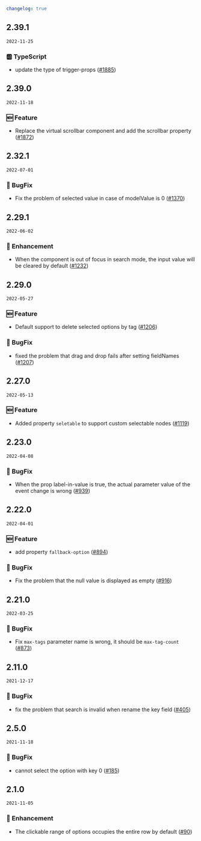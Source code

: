 ```yaml
changelog: true
```

## 2.39.1

`2022-11-25`

### 🆎 TypeScript

- update the type of trigger-props ([#1885](https://github.com/arco-design/arco-design-vue/pull/1885))


## 2.39.0

`2022-11-18`

### 🆕 Feature

- Replace the virtual scrollbar component and add the scrollbar property ([#1872](https://github.com/arco-design/arco-design-vue/pull/1872))


## 2.32.1

`2022-07-01`

### 🐛 BugFix

- Fix the problem of selected value in case of modelValue is 0 ([#1370](https://github.com/arco-design/arco-design-vue/pull/1370))


## 2.29.1

`2022-06-02`

### 💎 Enhancement

- When the component is out of focus in search mode, the input value will be cleared by default ([#1232](https://github.com/arco-design/arco-design-vue/pull/1232))


## 2.29.0

`2022-05-27`

### 🆕 Feature

- Default support to delete selected options by tag ([#1206](https://github.com/arco-design/arco-design-vue/pull/1206))

### 🐛 BugFix

- fixed the problem that drag and drop fails after setting fieldNames ([#1207](https://github.com/arco-design/arco-design-vue/pull/1207))


## 2.27.0

`2022-05-13`

### 🆕 Feature

- Added property `seletable` to support custom selectable nodes ([#1119](https://github.com/arco-design/arco-design-vue/pull/1119))


## 2.23.0

`2022-04-08`

### 🐛 BugFix

- When the prop label-in-value is true, the actual parameter value of the event change is wrong ([#939](https://github.com/arco-design/arco-design-vue/pull/939))


## 2.22.0

`2022-04-01`

### 🆕 Feature

- add property `fallback-option` ([#894](https://github.com/arco-design/arco-design-vue/pull/894))

### 🐛 BugFix

- Fix the problem that the null value is displayed as empty ([#916](https://github.com/arco-design/arco-design-vue/pull/916))


## 2.21.0

`2022-03-25`

### 🐛 BugFix

- Fix `max-tags` parameter name is wrong, it should be `max-tag-count` ([#873](https://github.com/arco-design/arco-design-vue/pull/873))


## 2.11.0

`2021-12-17`

### 🐛 BugFix

- fix the problem that search is invalid when rename the key field ([#405](https://github.com/arco-design/arco-design-vue/pull/405))


## 2.5.0

`2021-11-18`

### 🐛 BugFix

- cannot select the option with key 0 ([#185](https://github.com/arco-design/arco-design-vue/pull/185))


## 2.1.0

`2021-11-05`

### 💎 Enhancement

- The clickable range of options occupies the entire row by default ([#90](https://github.com/arco-design/arco-design-vue/pull/90))

